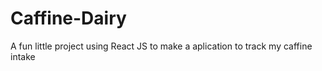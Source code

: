 # Caffine-Dairy

A fun little project using React JS to make a aplication to track my caffine intake